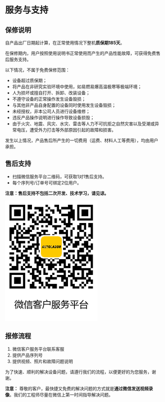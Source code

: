 # 服务与支持

## 保修说明

自产品出厂日期起计算，在正常使用情况下整机**质保期185天**。

在保修期内，用户按照使用说明书正常使用而产生的产品性能故障，可获得免费售后服务支持。

以下情况，不属于免费保修范围：
*	设备超过质保期；
*	将产品在非研究实验环境中使用，如易燃易爆高温极寒等极端环境；
*	人为损坏或擅自打开、拆卸、改装设备；
*	不遵守设备的正常操作发生设备毁损；
*	与其他非产品自身配置的设备同时使用发生设备毁损；
*	未经授权，非本公司人员进行设备维修；
*	违反产品操作说明进行操作导致设备损毁；
*	由于火灾、地震、风灾、水灾、雷击等人力不可抗拒之自然灾害以及受潮或异常电压，遭受外力打击等外部原因引起的故障和损害。

发生以上情况，产品售后所产生的一切费用（运费、材料人工等费用），均由用户承担。

## 售后支持

*	扫描微信服务平台二维码，可获取1对1售后支持。
*	每个序列号/订单号可绑定2位用户。

**注意：售后支持不包括二次开发、技术学习，请见谅。**

![](imgs/wechat.png)



## 报修流程

1. 微信客户服务平台联系客服
2. 提供产品序列号
3. 提供视频、照片和故障问题说明

为了快速、顺利的解决设备问题，请遵行我们的流程，以便更好的为您服务，谢谢。

**注意：**
尊敬的客户，最快捷又免费的解决问题的方式就是**通过微信发送视频录像**。我们的工程师尽量在微信上第一时间指导解决问题。
